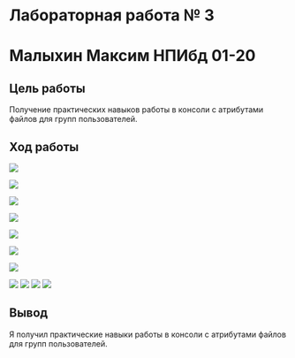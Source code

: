 # Лабораторная работа № 3 #
# Малыхин Максим НПИбд 01-20 #

## Цель работы ##
Получение практических навыков работы в консоли с атрибутами файлов для групп пользователей.

## Ход работы ##
![](/images/1.png) 

![](/images/2.png) 

![](/images/3.png) 

![](/images/4.png) 

![](/images/5.png) 

![](/images/6.png) 

![](/images/6.png) 

![](/images/7.png) 
![](/images/8.png) 
![](/images/9.png) 
![](/images/10.png) 
## Вывод ##
Я получил практические навыки работы в консоли с атрибутами файлов для групп пользователей.
